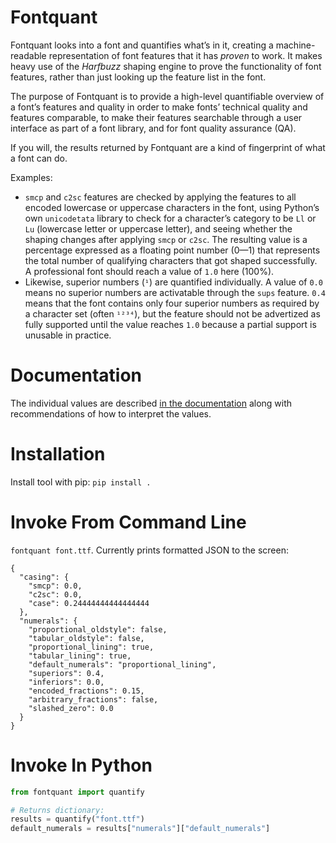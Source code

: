 # Fontquant

Fontquant looks into a font and quantifies what’s in it, creating a machine-readable representation of font features that it has _proven_ to work. It makes heavy use of the _Harfbuzz_ shaping engine to prove the functionality of font features, rather than just looking up the feature list in the font.

The purpose of Fontquant is to provide a high-level quantifiable overview of a font’s features and quality in order to make fonts’ technical quality and features comparable, to make their features searchable through a user interface as part of a font library, and for font quality assurance (QA).

If you will, the results returned by Fontquant are a kind of fingerprint of what a font can do.

Examples: 

* `smcp` and `c2sc` features are checked by applying the features to all encoded lowercase or uppercase characters in the font, using Python’s own `unicodetata` library to check for a character’s category to be `Ll` or `Lu` (lowercase letter or uppercase letter), and seeing whether the shaping changes after applying `smcp` or `c2sc`. The resulting value is a percentage expressed as a floating point number (0—1) that represents the total number of qualifying characters that got shaped successfully. A professional font should reach a value of `1.0` here (100%).
* Likewise, superior numbers (`¹`) are quantified individually. A value of `0.0` means no superior numbers are activatable through the `sups` feature. `0.4` means that the font contains only four superior numbers as required by a character set (often `¹²³⁴`), but the feature should not be advertized as fully supported until the value reaches `1.0` because a partial support is unusable in practice.

# Documentation

The individual values are described [in the documentation](Lib/fontquant/README.md) along with recommendations of how to interpret the values.

# Installation

Install tool with pip: `pip install .`

# Invoke From Command Line

`fontquant font.ttf`.
Currently prints formatted JSON to the screen:

```
{
  "casing": {
    "smcp": 0.0,
    "c2sc": 0.0,
    "case": 0.24444444444444444
  },
  "numerals": {
    "proportional_oldstyle": false,
    "tabular_oldstyle": false,
    "proportional_lining": true,
    "tabular_lining": true,
    "default_numerals": "proportional_lining",
    "superiors": 0.4,
    "inferiors": 0.0,
    "encoded_fractions": 0.15,
    "arbitrary_fractions": false,
    "slashed_zero": 0.0
  }
}
```

# Invoke In Python

```python
from fontquant import quantify

# Returns dictionary:
results = quantify("font.ttf")
default_numerals = results["numerals"]["default_numerals"]
```

